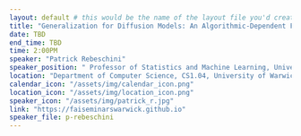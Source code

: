 ```yaml
---
layout: default # this would be the name of the layout file you'd create for events
title: "Generalization for Diffusion Models: An Algorithmic-Dependent Framework Based on Stability"
date: TBD
end_time: TBD
time: 2:00PM
speaker: "Patrick Rebeschini"
speaker_position: " Professor of Statistics and Machine Learning, University of Oxford, UK"
location: "Department of Computer Science, CS1.04, University of Warwick, Coventry, UK"
calendar_icon: "/assets/img/calendar_icon.png"
location_icon: "/assets/img/location_icon.png"
speaker_icon: "/assets/img/patrick_r.jpg"
link: "https://faiseminarswarwick.github.io"
speaker_file: p-rebeschini
---
```

